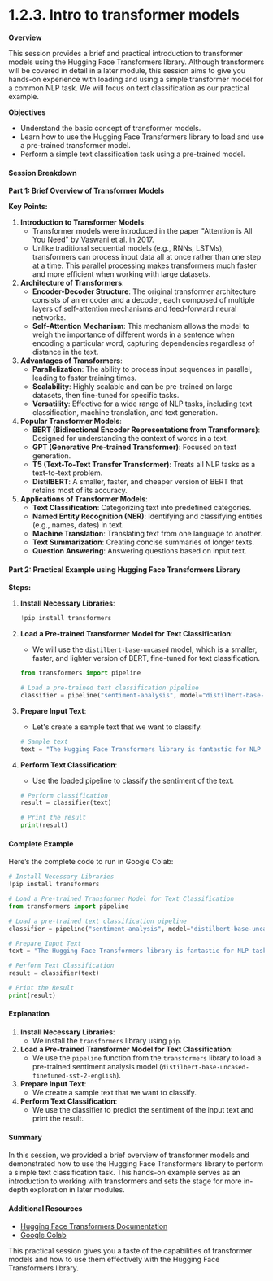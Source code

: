 # 1.2.3. Intro to transformer models



**Overview**

This session provides a brief and practical introduction to transformer models using the Hugging Face Transformers library. Although transformers will be covered in detail in a later module, this session aims to give you hands-on experience with loading and using a simple transformer model for a common NLP task. We will focus on text classification as our practical example.

**Objectives**

* Understand the basic concept of transformer models.
* Learn how to use the Hugging Face Transformers library to load and use a pre-trained transformer model.
* Perform a simple text classification task using a pre-trained model.

#### Session Breakdown

**Part 1: Brief Overview of Transformer Models**

**Key Points:**

1. **Introduction to Transformer Models**:
   * Transformer models were introduced in the paper "Attention is All You Need" by Vaswani et al. in 2017.
   * Unlike traditional sequential models (e.g., RNNs, LSTMs), transformers can process input data all at once rather than one step at a time. This parallel processing makes transformers much faster and more efficient when working with large datasets.
2. **Architecture of Transformers**:
   * **Encoder-Decoder Structure**: The original transformer architecture consists of an encoder and a decoder, each composed of multiple layers of self-attention mechanisms and feed-forward neural networks.
   * **Self-Attention Mechanism**: This mechanism allows the model to weigh the importance of different words in a sentence when encoding a particular word, capturing dependencies regardless of distance in the text.
3. **Advantages of Transformers**:
   * **Parallelization**: The ability to process input sequences in parallel, leading to faster training times.
   * **Scalability**: Highly scalable and can be pre-trained on large datasets, then fine-tuned for specific tasks.
   * **Versatility**: Effective for a wide range of NLP tasks, including text classification, machine translation, and text generation.
4. **Popular Transformer Models**:
   * **BERT (Bidirectional Encoder Representations from Transformers)**: Designed for understanding the context of words in a text.
   * **GPT (Generative Pre-trained Transformer)**: Focused on text generation.
   * **T5 (Text-To-Text Transfer Transformer)**: Treats all NLP tasks as a text-to-text problem.
   * **DistilBERT**: A smaller, faster, and cheaper version of BERT that retains most of its accuracy.
5. **Applications of Transformer Models**:
   * **Text Classification**: Categorizing text into predefined categories.
   * **Named Entity Recognition (NER)**: Identifying and classifying entities (e.g., names, dates) in text.
   * **Machine Translation**: Translating text from one language to another.
   * **Text Summarization**: Creating concise summaries of longer texts.
   * **Question Answering**: Answering questions based on input text.

#### Part 2: Practical Example using Hugging Face Transformers Library

**Steps:**

1.  **Install Necessary Libraries**:

    ```python
    !pip install transformers
    ```
2.  **Load a Pre-trained Transformer Model for Text Classification**:

    * We will use the `distilbert-base-uncased` model, which is a smaller, faster, and lighter version of BERT, fine-tuned for text classification.

    ```python
    from transformers import pipeline

    # Load a pre-trained text classification pipeline
    classifier = pipeline("sentiment-analysis", model="distilbert-base-uncased-finetuned-sst-2-english")
    ```
3.  **Prepare Input Text**:

    * Let's create a sample text that we want to classify.

    ```python
    # Sample text
    text = "The Hugging Face Transformers library is fantastic for NLP tasks!"
    ```
4.  **Perform Text Classification**:

    * Use the loaded pipeline to classify the sentiment of the text.

    ```python
    # Perform classification
    result = classifier(text)

    # Print the result
    print(result)
    ```

#### Complete Example

Here’s the complete code to run in Google Colab:

```python
# Install Necessary Libraries
!pip install transformers

# Load a Pre-trained Transformer Model for Text Classification
from transformers import pipeline

# Load a pre-trained text classification pipeline
classifier = pipeline("sentiment-analysis", model="distilbert-base-uncased-finetuned-sst-2-english")

# Prepare Input Text
text = "The Hugging Face Transformers library is fantastic for NLP tasks!"

# Perform Text Classification
result = classifier(text)

# Print the Result
print(result)
```

#### Explanation

1. **Install Necessary Libraries**:
   * We install the `transformers` library using `pip`.
2. **Load a Pre-trained Transformer Model for Text Classification**:
   * We use the `pipeline` function from the `transformers` library to load a pre-trained sentiment analysis model (`distilbert-base-uncased-finetuned-sst-2-english`).
3. **Prepare Input Text**:
   * We create a sample text that we want to classify.
4. **Perform Text Classification**:
   * We use the classifier to predict the sentiment of the input text and print the result.

#### Summary

In this session, we provided a brief overview of transformer models and demonstrated how to use the Hugging Face Transformers library to perform a simple text classification task. This hands-on example serves as an introduction to working with transformers and sets the stage for more in-depth exploration in later modules.

#### Additional Resources

* [Hugging Face Transformers Documentation](https://huggingface.co/transformers/)
* [Google Colab](https://colab.research.google.com/)

This practical session gives you a taste of the capabilities of transformer models and how to use them effectively with the Hugging Face Transformers library.
